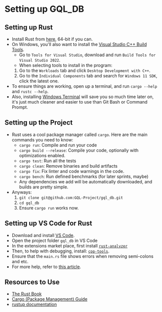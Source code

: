 # Setting up GQL_DB
## Setting up Rust
- Install Rust from [here](https://www.rust-lang.org/tools/install), 64-bit if you can.
- On Windows, you'll also want to install the [Visual Studio C++ Build Tools](https://visualstudio.microsoft.com/downloads/). 
    - Go to `Tools for Visual Studio`, download and run `Build Tools for Visual Studio 2022`. 
    - When selecting tools to install in the program:
    1. Go to the `Workloads` tab and click `Desktop Development with C++`.
    2. Go to the `Individual Components` tab and search for `Windows 11 SDK`, click the latest one.
- To ensure things are working, open up a terminal, and run `cargo --help` and `rustc --help`.
- Also, installing [Windows Terminal](https://apps.microsoft.com/store/detail/windows-terminal/9N0DX20HK701) will save you so much time later on, it's just much cleaner and easier to use than Git Bash or Command Prompt.

## Setting up the Project
- Rust uses a cool package manager called `cargo`. Here are the main commands you need to know:
    - `cargo run`: Compile and run your code
    - `cargo build --release`: Compile your code, optionally with optimizations enabled.
    - `cargo test`: Run all the tests
    - `cargo clean`: Remove binaries and build artifacts
    - `cargo fix`: Fix linter and code warnings in the code.
    - `cargo bench`: Run defined benchmarks (for later sprints, maybe)
    - Any dependencies we add will be automatically downloaded, and builds are pretty simple. 
- Anyways: 
    1. `git clone git@github.com:GQL-Project/gql_db.git`
    2. `cd gql_db`
    3. Ensure `cargo run` works now.

## Setting up VS Code for Rust
- Download and install [VS Code](https://code.visualstudio.com/).
- Open the project folder `gql_db` in VS Code
- In the extensions market place, first install [`rust-analyzer`](https://marketplace.visualstudio.com/items?itemName=rust-lang.rust-analyzer)
- Then, to help with debugging, install: [`cpp-tools`](https://marketplace.visualstudio.com/items?itemName=ms-vscode.cpptools).
- Ensure that the `main.rs` file shows errors when removing semi-colons and etc.
- For more help, refer to [this article](https://code.visualstudio.com/docs/languages/rust). 

## Resources to Use
- [The Rust Book](https://doc.rust-lang.org/stable/book/)
- [Cargo (Package Management) Guide](https://doc.rust-lang.org/cargo/guide)
- [rustup documentation](https://rust-lang.github.io/rustup/index.html)